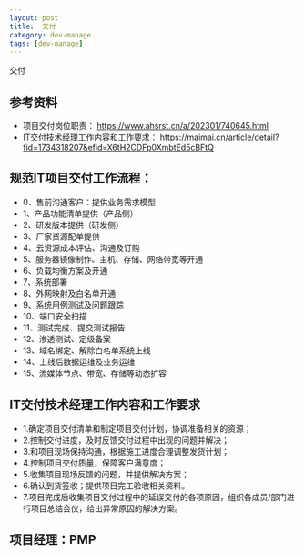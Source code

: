 ```yaml
---
layout: post
title:  交付
category: dev-manage
tags: [dev-manage]
---
```


交付

## 参考资料
- 项目交付岗位职责： https://www.ahsrst.cn/a/202301/740645.html
- IT交付技术经理工作内容和工作要求： https://maimai.cn/article/detail?fid=1734318207&efid=X6tH2CDFp0XmbtEd5cBFtQ

## 规范IT项目交付工作流程：
- 0、售前沟通客户：提供业务需求模型
- 1、产品功能清单提供（产品侧）
- 2、研发版本提供（研发侧）
- 3、厂家资源配单提供
- 4、云资源成本评估、沟通及订购
- 5、服务器镜像制作、主机、存储、网络带宽等开通
- 6、负载均衡方案及开通
- 7、系统部署
- 8、外网映射及白名单开通
- 9、系统用例测试及问题跟踪
- 10、端口安全扫描
- 11、测试完成、提交测试报告
- 12、渗透测试、定级备案
- 13、域名绑定、解除白名单系统上线
- 14、上线后数据运维及业务运维
- 15、流媒体节点、带宽、存储等动态扩容

## IT交付技术经理工作内容和工作要求
- 1.确定项目交付清单和制定项目交付计划，协调准备相关的资源；
- 2.控制交付进度，及时反馈交付过程中出现的问题并解决；
- 3.和项目现场保持沟通，根据施工进度合理调整发货计划；
- 4.控制项目交付质量，保障客户满意度；
- 5.收集项目现场反馈的问题，并提供解决方案；
- 6.确认到货签收；提供项目完工验收相关资料。
- 7.项目完成后收集项目交付过程中的延误交付的各项原因，组织各成员/部门进行项目总结会仪，给出异常原因的解决方案。

## 项目经理：PMP
